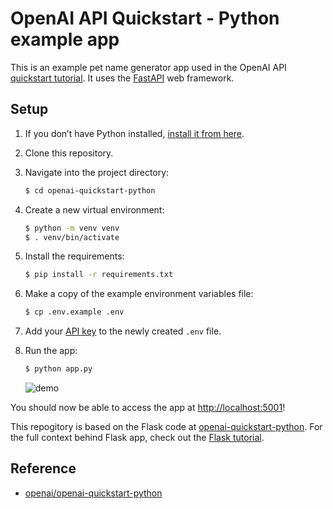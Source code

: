 # OpenAI API Quickstart - Python example app

This is an example pet name generator app used in the OpenAI API [quickstart tutorial](https://beta.openai.com/docs/quickstart). It uses the [FastAPI](https://fastapi.tiangolo.com/) web framework. 

## Setup

1. If you don’t have Python installed, [install it from here](https://www.python.org/downloads/).

2. Clone this repository.

3. Navigate into the project directory:

   ```bash
   $ cd openai-quickstart-python
   ```

4. Create a new virtual environment:

   ```bash
   $ python -m venv venv
   $ . venv/bin/activate
   ```

5. Install the requirements:

   ```bash
   $ pip install -r requirements.txt
   ```

6. Make a copy of the example environment variables file:

   ```bash
   $ cp .env.example .env
   ```

7. Add your [API key](https://beta.openai.com/account/api-keys) to the newly created `.env` file.

8. Run the app:

   ```bash
   $ python app.py
   ```
   
   ![demo](https://user-images.githubusercontent.com/59533593/173504130-6b36bad6-267a-45b2-96b9-14abe9493ad1.gif)
   
You should now be able to access the app at [http://localhost:5001](http://localhost:5001)! 

This repogitory is based on the Flask code at [openai-quickstart-python](https://github.com/openai/openai-quickstart-python). For the full context behind Flask app, check out the [Flask tutorial](https://beta.openai.com/docs/quickstart).

## Reference

- [openai/openai-quickstart-python](https://github.com/openai/openai-quickstart-python)


